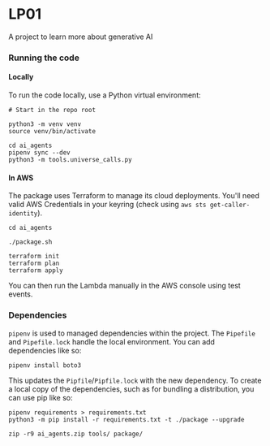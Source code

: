 # LP01
A project to learn more about generative AI


### Running the code

#### Locally
To run the code locally, use a Python virtual environment:

```
# Start in the repo root

python3 -m venv venv
source venv/bin/activate

cd ai_agents
pipenv sync --dev
python3 -m tools.universe_calls.py
```

#### In AWS
The package uses Terraform to manage its cloud deployments.  You'll need valid AWS Credentials in your keyring (check using `aws sts get-caller-identity`).

```
cd ai_agents

./package.sh

terraform init
terraform plan
terraform apply
```

You can then run the Lambda manually in the AWS console using test events.

### Dependencies
`pipenv` is used to managed dependencies within the project.  The `Pipefile` and `Pipefile.lock` handle the local environment.  You can add dependencies like so:

```
pipenv install boto3
```

This updates the `Pipfile`/`Pipfile.lock` with the new dependency.  To create a local copy of the dependencies, such as for bundling a distribution, you can use pip like so:

```
pipenv requirements > requirements.txt
python3 -m pip install -r requirements.txt -t ./package --upgrade

zip -r9 ai_agents.zip tools/ package/
```